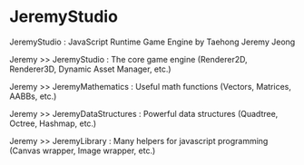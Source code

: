 JeremyStudio
============

JeremyStudio : JavaScript Runtime Game Engine by Taehong Jeremy Jeong


Jeremy >> JeremyStudio : The core game engine
    (Renderer2D, Renderer3D, Dynamic Asset Manager, etc.)

Jeremy >> JeremyMathematics : Useful math functions
    (Vectors, Matrices, AABBs, etc.)

Jeremy >> JeremyDataStructures : Powerful data structures
    (Quadtree, Octree, Hashmap, etc.)

Jeremy >> JeremyLibrary : Many helpers for javascript programming
    (Canvas wrapper, Image wrapper, etc.)
